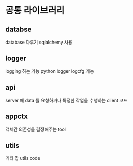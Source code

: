 # 공통 라이브러리

## databse
database 다루기 sqlalchemy 사용

## logger
logging 하는 기능 python logger logcfg 기능

## api
server 에 data 를 요청하거나 특정한 작업을 수행하는 client 코드

## appctx
객체간 의존성을 결정해주는 tool

## utils
기타 잡 utils code